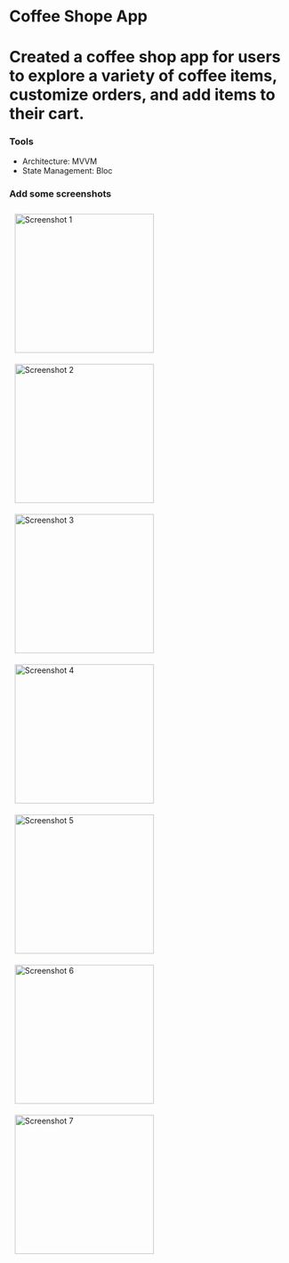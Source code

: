 # Coffee Shope App

# Created a coffee shop app for users to explore a variety of coffee items, customize orders, and add items to their cart.
### Tools
- Architecture: MVVM
- State Management: Bloc

### Add some screenshots

<img src="https://github.com/user-attachments/assets/8e629093-a298-4121-ba26-4b0073f52707" alt="Screenshot 1" width="250" style="margin: 10px;">

<img src="https://github.com/user-attachments/assets/893f77b4-2be4-4900-a765-4f7af1e1b0b4" alt="Screenshot 2" width="250" style="margin: 10px;">

<img src="https://github.com/user-attachments/assets/f15e3493-ecf0-4ab3-8407-e38781b8f68a" alt="Screenshot 3" width="250" style="margin: 10px;">

<img src="https://github.com/user-attachments/assets/635c6767-e310-49ef-b20b-7ed85daefb1b" alt="Screenshot 4" width="250" style="margin: 10px;">

<img src="https://github.com/user-attachments/assets/9112e9fe-d70c-4cca-a7dd-f49cc989018b" alt="Screenshot 5" width="250" style="margin: 10px;">

<img src="https://github.com/user-attachments/assets/4bb8e09a-1119-4585-87a1-a9e6e2642e0c" alt="Screenshot 6" width="250" style="margin: 10px;">

<img src="https://github.com/user-attachments/assets/4a7b6ca5-f2db-4cf1-b4c4-7b581ad73dca" alt="Screenshot 7" width="250" style="margin: 10px;">

